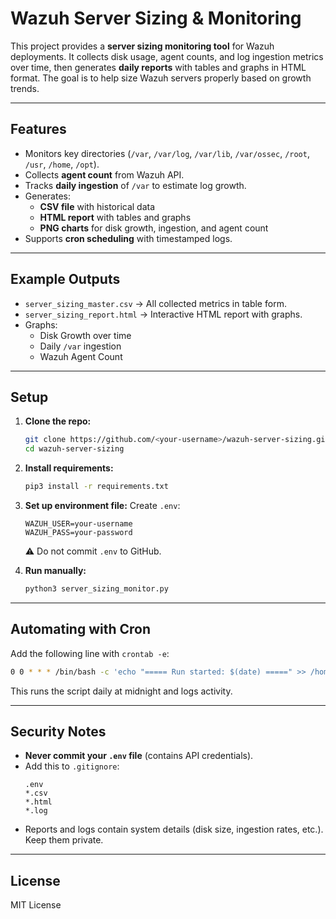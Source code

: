 # Wazuh Server Sizing & Monitoring

This project provides a **server sizing monitoring tool** for Wazuh deployments. It collects disk usage, agent counts, and log ingestion metrics over time, then generates **daily reports** with tables and graphs in HTML format. The goal is to help size Wazuh servers properly based on growth trends.

---

## Features

- Monitors key directories (`/var`, `/var/log`, `/var/lib`, `/var/ossec`, `/root`, `/usr`, `/home`, `/opt`).
- Collects **agent count** from Wazuh API.
- Tracks **daily ingestion** of `/var` to estimate log growth.
- Generates:
  - **CSV file** with historical data
  - **HTML report** with tables and graphs
  - **PNG charts** for disk growth, ingestion, and agent count
- Supports **cron scheduling** with timestamped logs.

---

## Example Outputs

- `server_sizing_master.csv` → All collected metrics in table form.
- `server_sizing_report.html` → Interactive HTML report with graphs.
- Graphs:
  - Disk Growth over time
  - Daily `/var` ingestion
  - Wazuh Agent Count

---

## Setup

1. **Clone the repo:**
   ```bash
   git clone https://github.com/<your-username>/wazuh-server-sizing.git
   cd wazuh-server-sizing
   ```

2. **Install requirements:**
   ```bash
   pip3 install -r requirements.txt
   ```

3. **Set up environment file:**
   Create `.env`:
   ```env
   WAZUH_USER=your-username
   WAZUH_PASS=your-password
   ```

   ⚠️ Do not commit `.env` to GitHub.

4. **Run manually:**
   ```bash
   python3 server_sizing_monitor.py
   ```

---

## Automating with Cron

Add the following line with `crontab -e`:

```bash
0 0 * * * /bin/bash -c 'echo "===== Run started: $(date) =====" >> /home/wazuh-user/monitor/server_sizing_cron.log; /usr/bin/python3 /home/wazuh-user/monitor/server_sizing_monitor.py >> /home/wazuh-user/monitor/server_sizing_cron.log 2>&1; echo "===== Run ended: $(date) =====" >> /home/wazuh-user/monitor/server_sizing_cron.log; echo "" >> /home/wazuh-user/monitor/server_sizing_cron.log'
```

This runs the script daily at midnight and logs activity.

---

## Security Notes

- **Never commit your `.env` file** (contains API credentials).
- Add this to `.gitignore`:
  ```gitignore
  .env
  *.csv
  *.html
  *.log
  ```
- Reports and logs contain system details (disk size, ingestion rates, etc.). Keep them private.

---

## License

MIT License
